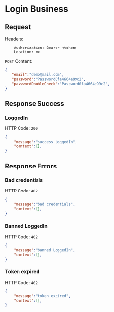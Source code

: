 # Login Business

## Request

Headers:
```
	Authorization: Bearer <token>
	Location: mx
```

`POST` Content:
```json
{
   "email":"demo@mail.com",
   "password":"Password0fa4664e99c2",
   "passwordDoubleCheck":"Password0fa4664e99c2",
}
```
## Response Success

### LoggedIn

HTTP Code: `200`

```json
{
	"message":"success LoggedIn",
	"context":[],
}
```

## Response Errors

### Bad credentials

HTTP Code: `402`

```json
{
	"message":"bad credentials",
	"context":[],
}
```

### Banned LoggedIn

HTTP Code: `402`

```json
{
	"message":"banned LoggedIn",
	"context":[],
}
```

### Token expired

HTTP Code: `402`

```json
{
	"message":"token expired",
	"context":[],
}
```